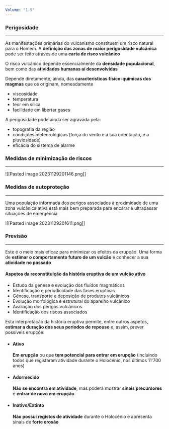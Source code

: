 ```yaml
---
Volume: "1.5"
---
```

### Perigosidade
---
As manifestações primárias do vulcanismo constituem um risco natural para o Homem. A **definição das zonas de maior perigosidade vulcânica** pode ser feito através de uma **carta de risco vulcânico**

O risco vulcânico depende essencialmente da **densidade populacional**, bem como das **atividades humanas aí desenvolvidas**

Depende diretamente, ainda, das **características físico-químicas dos magmas** que os originam, nomeadamente
- viscosidade
- temperatura
- teor em sílica
- facilidade em libertar gases

A perigosidade pode ainda ser agravada pela:
- topografia da região
- condições meteorológicas (força do vento e a sua orientação, e a pluviosidade)
- eficácia do sistema de alarme

### Medidas de minimização de riscos
---
![[Pasted image 20231129201146.png]]
### Medidas de autoproteção
---
Uma população informada dos perigos associados à proximidade de uma zona vulcânica ativa está mais bem preparada para encarar e ultrapassar situações de emergência

![[Pasted image 20231129201611.png]]

### Previsão
---
Este é o meio mais eficaz para minimizar os efeitos da erupção.
Uma forma de **estimar o comportamento futuro de um vulcão** é conhecer a sua **atividade no passado**
#### Aspetos da reconstituição da história eruptiva de um vulcão ativo
- Estudo da génese e evolução dos fluídos magmáticos
- Identificação e periodicidade das fases eruptivas
- Génese, transporte e deposição de produtos vulcânicos
- Evolução morfológica e estrutural do aparelho vulcânico
- Avaliação dos perigos vulcânicos
- Identificação dos riscos associados

Esta interpretação da história eruptiva permite, entre outros aspetos, **estimar a duração dos seus períodos de repouso** e, assim, prever possíveis erupçõe:
- #### Ativo
	**Em erupção** ou que **tem potencial para entrar em erupção** (incluindo todos que registaram atividade durante o Holocénio, nos últimos 11'700 anos)
- #### Adormecido
	**Não se encontra em atividade**, mas poderá mostrar **sinais precursores** e **entrar de novo em erupção**
- #### Inativo/Extinto
	**Não possui registos de atividade** durante o Holocénio e apresenta sinais de **forte erosão**
